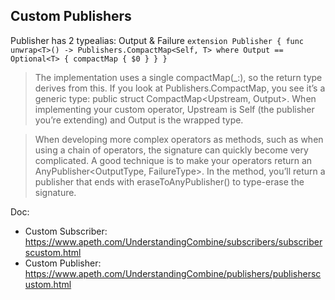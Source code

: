 ## Custom Publishers

Publisher has 2 typealias: Output & Failure
`
extension Publisher {
  func unwrap<T>() -> Publishers.CompactMap<Self, T> where Output == Optional<T> {
    compactMap { $0 }
  }
}
`

> The implementation uses a single compactMap(_:), so the return type derives from this. If you look at Publishers.CompactMap, you see it’s a generic type: public struct CompactMap<Upstream, Output>. When implementing your custom operator, Upstream is Self (the publisher you’re extending) and Output is the wrapped type.

> When developing more complex operators as methods, such as when using a chain of operators, the signature can quickly become very complicated. A good technique is to make your operators return an AnyPublisher<OutputType, FailureType>. In the method, you’ll return a publisher that ends with eraseToAnyPublisher() to type-erase the signature.


Doc:
- Custom Subscriber: https://www.apeth.com/UnderstandingCombine/subscribers/subscriberscustom.html
- Custom Publisher: https://www.apeth.com/UnderstandingCombine/publishers/publisherscustom.html
